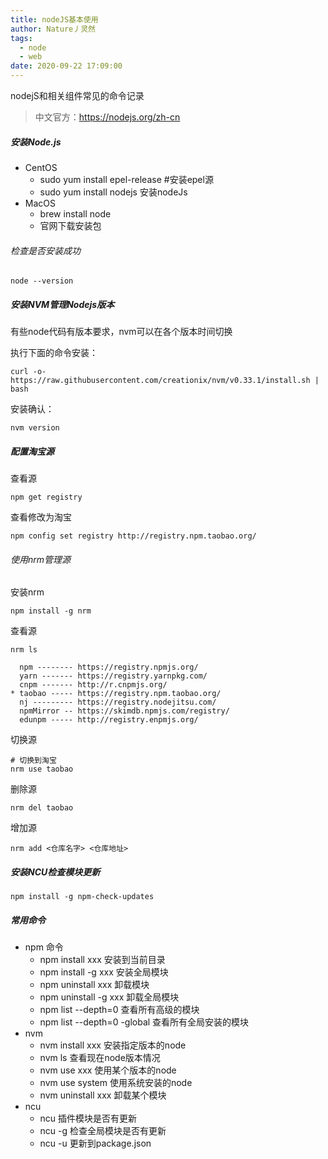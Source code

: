 ```yaml
---
title: nodeJS基本使用
author: Nature丿灵然
tags:
  - node
  - web
date: 2020-09-22 17:09:00
---
```

nodejS和相关组件常见的命令记录
<!--more-->

> 中文官方：<https://nodejs.org/zh-cn>

##### 安装Node.js

- CentOS
  - sudo yum install epel-release #安装epel源
  - sudo yum install nodejs 安装nodeJs
- MacOS
  - brew install node
  - 官网下载安装包

###### 检查是否安装成功

```shell
node --version
```

##### 安装NVM管理Nodejs版本

有些node代码有版本要求，nvm可以在各个版本时间切换

执行下面的命令安装：

```shell
curl -o- https://raw.githubusercontent.com/creationix/nvm/v0.33.1/install.sh | bash
```

安装确认：

```shell
nvm version
```

##### 配置淘宝源

查看源

```shell
npm get registry
```

查看修改为淘宝

```shell
npm config set registry http://registry.npm.taobao.org/
```

###### 使用nrm管理源

安装nrm

```shell
npm install -g nrm
```

查看源

```shell
nrm ls

  npm -------- https://registry.npmjs.org/
  yarn ------- https://registry.yarnpkg.com/
  cnpm ------- http://r.cnpmjs.org/
* taobao ----- https://registry.npm.taobao.org/
  nj --------- https://registry.nodejitsu.com/
  npmMirror -- https://skimdb.npmjs.com/registry/
  edunpm ----- http://registry.enpmjs.org/
```

切换源

```shell
# 切换到淘宝
nrm use taobao
```

删除源

```shell
nrm del taobao
```

增加源

```shell
nrm add <仓库名字> <仓库地址>
```

##### 安装NCU检查模块更新

```shell
npm install -g npm-check-updates
```

##### 常用命令

- npm 命令
  - npm install xxx 安装到当前目录
  - npm install -g xxx 安装全局模块
  - npm uninstall xxx 卸载模块
  - npm uninstall -g  xxx 卸载全局模块
  - npm list --depth=0 查看所有高级的模块
  - npm list --depth=0 -global 查看所有全局安装的模块
- nvm
  - nvm install xxx 安装指定版本的node
  - nvm ls 查看现在node版本情况
  - nvm use xxx 使用某个版本的node
  - nvm use system 使用系统安装的node
  - nvm uninstall xxx 卸载某个模块
- ncu
  - ncu 插件模块是否有更新
  - ncu -g 检查全局模块是否有更新
  - ncu -u 更新到package.json
  